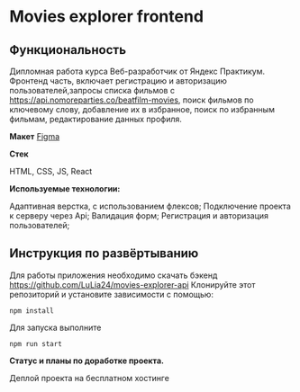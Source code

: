 # Movies explorer frontend

## Функциональность

Дипломная работа курса Веб-разработчик от Яндекс Практикум.  
Фронтенд часть, включает регистрацию и авторизацию пользователей,запросы списка фильмов с https://api.nomoreparties.co/beatfilm-movies, поиск фильмов по ключевому слову, добавление их в избранное, поиск по избранным фильмам, редактирование данных профиля.

**Макет**
[Figma](<https://www.figma.com/file/tXBufU9pnzWj6ONUkRKXkM/Diploma-(peshkova)?node-id=891%3A3857>)

**Стек**

HTML, CSS, JS, React

**Используемые технологии:**

Адаптивная верстка, с использованием флексов;
Подключение проекта к серверу через Api;
Валидация форм;
Регистрация и авторизация пользователей;

## Инструкция по развёртыванию

Для работы приложения необходимо скачать бэкенд https://github.com/LuLia24/movies-explorer-api Клонируйте этот репозиторий и установите зависимости с помощью:

```
npm install
```

Для запуска выполните

```
npm run start
```

**Статус и планы по доработке проекта.**

Деплой проекта на бесплатном хостинге
